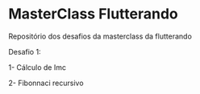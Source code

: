 # MasterClass Flutterando
Repositório dos desafios da masterclass da flutterando

Desafio 1:

1- Cálculo de Imc

2- Fibonnaci recursivo
